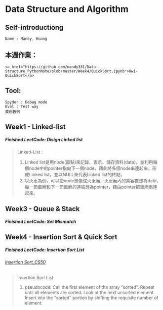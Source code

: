 # Data Structure and Algorithm

## Self-introductiong
    Name : Mandy, Huang

## 本週作業：
    <a href="https://github.com/mandy331/Data-Structure_PythonNote/blob/master/Week4/QuickSort.ipynb">Hw1-QuickSort</a>

## Tool:
    Spyder : Debug mode
    Eval : Test way
    費氏數列

## Week1 - Linked-list
##### Finished LeetCode: Disign Linked list
> Linked-List : 
>   1. Linked list是用node(節點)來記錄、表示、儲存資料(data)，並利用每個node中的pointer指向下一個node，藉此將多個node串連起來，形成Linked list，並以NULL來代表Linked list的終點。
>   2. 以火車為例，可以把node想像成火車廂，火車廂內的乘客數想為data，每一節車廂和下一節車廂的連結想為pointer，藉由pointer把車廂串連起來。

## Week3 - Queue & Stack 
##### Finished LeetCode: Set Mismatch

## Week4 - Insertion Sort & Quick Sort
##### Finished LeetCode: Insertion Sort List
###### <a href="https://www.youtube.com/watch?v=O0VbBkUvriI">Insertion Sort_CS50</a>
> Insertion Sort List
>   1. pseudocode: 
>      Call the first element of the array "sorted". 
>      Repeat until all elements are sorted: Look at the next unsorted element. Insert into the "sorted" portion by shifting
>      the requisite number of element. 
